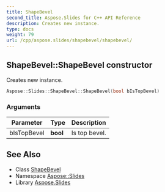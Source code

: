```yaml
---
title: ShapeBevel
second_title: Aspose.Slides for C++ API Reference
description: Creates new instance.
type: docs
weight: 79
url: /cpp/aspose.slides/shapebevel/shapebevel/
---
```

## ShapeBevel::ShapeBevel constructor


Creates new instance.

```cpp
Aspose::Slides::ShapeBevel::ShapeBevel(bool bIsTopBevel)
```


### Arguments

| Parameter | Type | Description |
| --- | --- | --- |
| bIsTopBevel | **bool** | Is top bevel. |

## See Also

* Class [ShapeBevel](../)
* Namespace [Aspose::Slides](../../)
* Library [Aspose.Slides](../../../)
